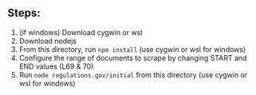 ## Steps:
1. (if windows) Download cygwin or wsl
1. Download nodejs
1. From this directory, run `npm install` (use cygwin or wsl for windows)
1. Configure the range of documents to scrape by changing START and END values (L69 & 70)
1. Run `node regulations.gov/initial` from this directory (use cygwin or wsl for windows)
